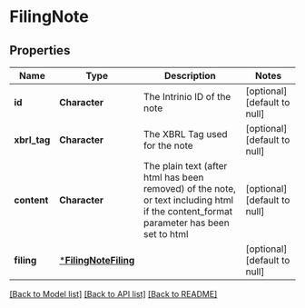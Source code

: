 # FilingNote

## Properties
Name | Type | Description | Notes
------------ | ------------- | ------------- | -------------
**id** | **Character** | The Intrinio ID of the note | [optional] [default to null]
**xbrl_tag** | **Character** | The XBRL Tag used for the note | [optional] [default to null]
**content** | **Character** | The plain text (after html has been removed) of the note, or text including html if the content_format parameter has been set to html | [optional] [default to null]
**filing** | [***FilingNoteFiling**](FilingNote_filing.md) |  | [optional] [default to null]

[[Back to Model list]](../README.md#documentation-for-models) [[Back to API list]](../README.md#documentation-for-api-endpoints) [[Back to README]](../README.md)



